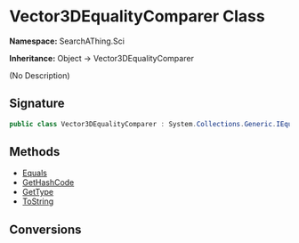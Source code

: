 # Vector3DEqualityComparer Class
**Namespace:** SearchAThing.Sci

**Inheritance:** Object → Vector3DEqualityComparer

(No Description)

## Signature
```csharp
public class Vector3DEqualityComparer : System.Collections.Generic.IEqualityComparer<SearchAThing.Sci.Vector3D>
```
## Methods
- [Equals](Vector3DEqualityComparer/Equals.md)
- [GetHashCode](Vector3DEqualityComparer/GetHashCode.md)
- [GetType](Vector3DEqualityComparer/GetType.md)
- [ToString](Vector3DEqualityComparer/ToString.md)
## Conversions
